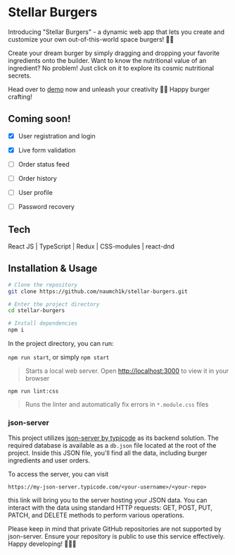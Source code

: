 # Stellar Burgers
Introducing "Stellar Burgers" - a dynamic web app that lets you create and customize your own out-of-this-world space burgers! 🚀🍔

Create your dream burger by simply dragging and dropping your favorite ingredients onto the builder. Want to know the nutritional value of an ingredient? No problem! Just click on it to explore its cosmic nutritional secrets.

Head over to [demo](https://naumch1k.github.io/stellar-burgers/) now and unleash your creativity 🌌🍔 Happy burger crafting!

## Coming soon!
- [x] User registration and login
- [x] Live form validation
- [ ] Order status feed
- [ ] Order history
- [ ] User profile
- [ ] Password recovery


## Tech
React JS | TypeScript | Redux | CSS-modules | react-dnd

## Installation & Usage

```bash
# Clone the repository
git clone https://github.com/naumch1k/stellar-burgers.git

# Enter the project directory
cd stellar-burgers

# Install dependencies
npm i
```
In the project directory, you can run:

`npm run start`, or simply `npm start`
> Starts a local web server. Open [http://localhost:3000](http://localhost:3000) to view it in your browser

`npm run lint:css`
> Runs the linter and automatically fix errors in `*.module.css` files


### json-server

This project utilizes [json-server by typicode](https://my-json-server.typicode.com/ ) as its backend solution. The required database is available as a `db.json` file located at the root of the project. Inside this JSON file, you'll find all the data, including burger ingredients and user orders.

To access the server, you can visit

`https://my-json-server.typicode.com/<your-username>/<your-repo>`

this link will bring you to the server hosting your JSON data. You can interact with the data using standard HTTP requests: GET, POST, PUT, PATCH, and DELETE methods to perform various operations.

Please keep in mind that private GitHub repositories are not supported by json-server. Ensure your repository is public to use this service effectively. Happy developing! 🍔👩‍💻
